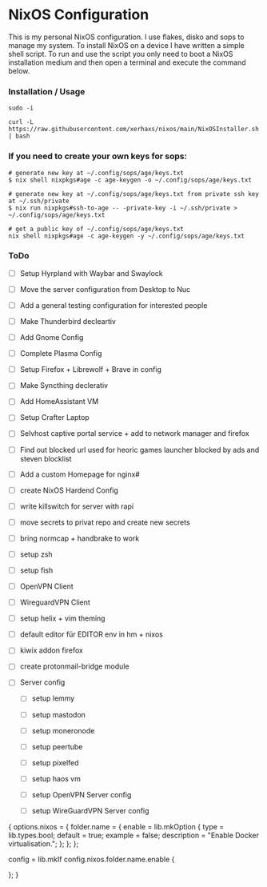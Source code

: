 # NixOS Configuration

This is my personal NixOS configuration.
I use flakes, disko and sops to manage my system. To install NixOS on a device I have written a simple shell script. To run and use the script you only need to boot a NixOS installation medium and then open a terminal and execute the command below.

### Installation / Usage

```
sudo -i
```

```
curl -L https://raw.githubusercontent.com/xerhaxs/nixos/main/NixOSInstaller.sh | bash
```

### If you need to create your own keys for sops:

```
# generate new key at ~/.config/sops/age/keys.txt
$ nix shell nixpkgs#age -c age-keygen -o ~/.config/sops/age/keys.txt

# generate new key at ~/.config/sops/age/keys.txt from private ssh key at ~/.ssh/private
$ nix run nixpkgs#ssh-to-age -- -private-key -i ~/.ssh/private > ~/.config/sops/age/keys.txt

# get a public key of ~/.config/sops/age/keys.txt
nix shell nixpkgs#age -c age-keygen -y ~/.config/sops/age/keys.txt
```

### ToDo

- [ ] Setup Hyrpland with Waybar and Swaylock
- [ ] Move the server configuration from Desktop to Nuc
- [ ] Add a general testing configuration for interested people
- [ ] Make Thunderbird decleartiv
- [ ] Add Gnome Config
- [ ] Complete Plasma Config
- [ ] Setup Firefox + Librewolf + Brave in config
- [ ] Make Syncthing declerativ
- [ ] Add HomeAssistant VM
- [ ] Setup Crafter Laptop
- [ ] Selvhost captive portal service + add to network manager and firefox
- [ ] Find out blocked url used for heoric games launcher blocked by ads and steven blocklist
- [ ] Add a custom Homepage for nginx#
- [ ] create NixOS Hardend Config
- [ ] write killswitch for server with rapi
- [ ] move secrets to privat repo and create new secrets
- [ ] bring normcap + handbrake to work
- [ ] setup zsh
- [ ] setup fish
- [ ] OpenVPN Client
- [ ] WireguardVPN Client
- [ ] setup helix + vim theming
- [ ] default editor für EDITOR env in hm + nixos
- [ ] kiwix addon firefox
- [ ] create protonmail-bridge module

- [ ] Server config
  - [ ] setup lemmy
  - [ ] setup mastodon
  - [ ] setup moneronode
  - [ ] setup peertube
  - [ ] setup pixelfed
  - [ ] setup haos vm
  - [ ] setup OpenVPN Server config
  - [ ] setup WireGuardVPN Server config





{
  options.nixos = {
    folder.name = {
      enable = lib.mkOption {
        type = lib.types.bool;
        default = true;
        example = false;
        description = "Enable Docker virtualisation.";
      };
    };
  };

  config = lib.mkIf config.nixos.folder.name.enable {

  };
}